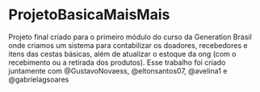 # ProjetoBasicaMaisMais

Projeto final criado para o primeiro módulo do curso da Generation Brasil onde criamos um sistema para contabilizar os doadores, recebedores e itens das cestas básicas, além de atualizar o estoque da ong (com o recebimento ou a retirada dos produtos).
Esse trabalho foi criado juntamente com @GustavoNovaess, @eltonsantos07, @avelina1 e @gabrielagsoares
